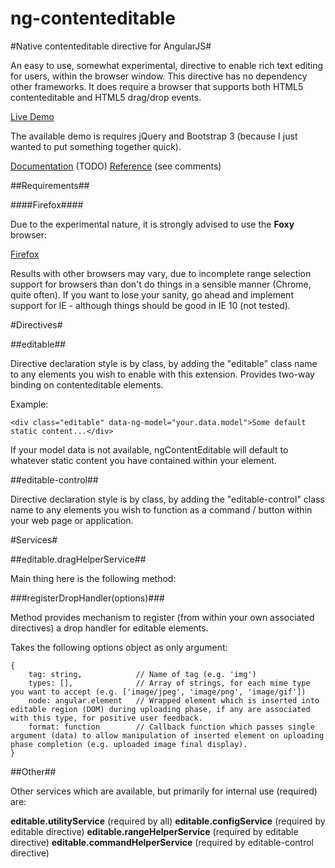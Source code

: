 ng-contenteditable
==================

#Native contenteditable directive for AngularJS#

An easy to use, somewhat experimental, directive to enable rich text editing for users, within the browser window. This directive has no dependency other frameworks. It does require a browser that supports both HTML5 contenteditable and HTML5 drag/drop events.

[Live Demo](http://inchsurf.com/ng-contenteditable/)

The available demo is requires jQuery and Bootstrap 3 (because I just wanted to put something together quick).

[Documentation](https://github.com/cathalsurfs/ng-contenteditable/wiki) (TODO)
[Reference](https://github.com/cathalsurfs/ng-contenteditable/blob/master/demo/js/app.js) (see comments)

##Requirements##

####Firefox####

Due to the experimental nature, it is strongly advised to use the __Foxy__ browser:

[Firefox](https://getfirefox.com)

Results with other browsers may vary, due to incomplete range selection support for browsers than don't do things in a sensible manner (Chrome, quite often). If you want to lose your sanity, go ahead and implement support for IE - although things should be good in IE 10 (not tested).

#Directives#

##editable##

Directive declaration style is by class, by adding the "editable" class name to any elements you wish to enable with this extension. Provides two-way binding on contenteditable elements. 

Example:

	<div class="editable" data-ng-model="your.data.model">Some default static content...</div>

If your model data is not available, ngContentEditable will default to whatever static content you have contained within your element.

##editable-control##

Directive declaration style is by class, by adding the "editable-control" class name to any elements you wish to function as a command / button within your web page or application.

#Services#

##editable.dragHelperService##

Main thing here is the following method:

###registerDropHandler(options)###

Method provides mechanism to register (from within your own associated directives) a drop handler for editable elements.

Takes the following options object as only argument:

	{
		tag: string, 			// Name of tag (e.g. 'img')
		types: [], 				// Array of strings, for each mime type you want to accept (e.g. ['image/jpeg', 'image/png', 'image/gif'])
		node: angular.element 	// Wrapped element which is inserted into editable region (DOM) during uploading phase, if any are associated with this type, for positive user feedback.
		format: function 		// Callback function which passes single argument (data) to allow manipulation of inserted element on uploading phase completion (e.g. uploaded image final display).
	}

##Other##

Other services which are available, but primarily for internal use (required) are:

__editable.utilityService__ (required by all)
__editable.configService__ (required by editable directive)
__editable.rangeHelperService__ (required by editable directive)
__editable.commandHelperService__ (required by editable-control directive)
